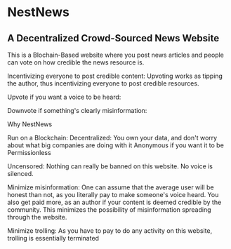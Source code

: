 

# NestNews


## A Decentralized Crowd-Sourced News Website

This is a Blochain-Based website where you post news articles and people can vote on how credible the news resource is.

Incentivizing everyone to post credible content:
Upvoting works as tipping the author, thus incentivizing everyone to post credible resources. 

Upvote if you want a voice to be heard:

Downvote if something's clearly misinformation:


Why NestNews

Run on a Blockchain: 
Decentralized: You own your data, and don't worry about what big companies are doing with it
Anonymous if you want it to be
Permissionless

Uncensored: Nothing can really be banned on this website. No voice is silenced.

Minimize misinformation: One can assume that the average user will be honest than not, as you literally pay to make someone's voice heard. You also get paid more, as an author if your content is deemed credible by the community. This minimizes the possibility of misinformation spreading through the website.

Minimize trolling: As you have to pay to do any activity on this website, trolling is essentially terminated

